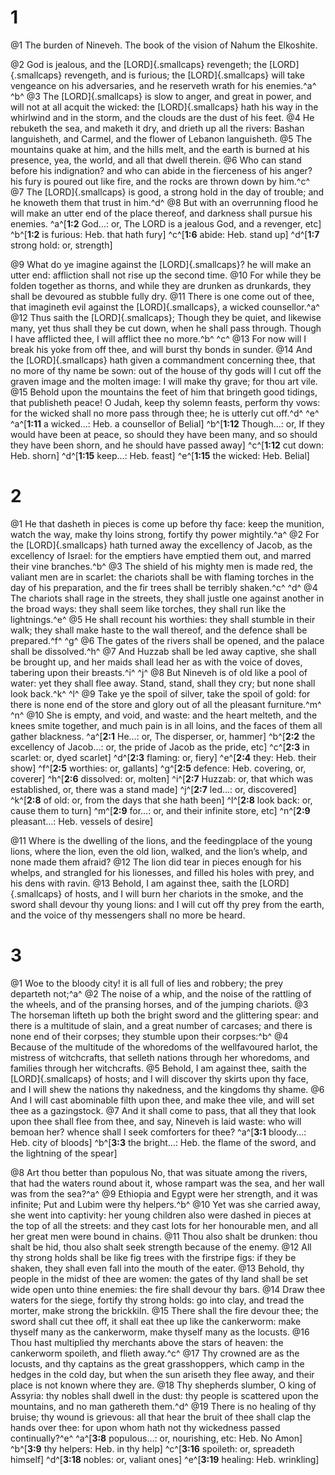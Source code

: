 # 1 
@1 The burden of Nineveh. The book of the vision of Nahum the Elkoshite. 

@2 God is jealous, and the [LORD]{.smallcaps} revengeth; the [LORD]{.smallcaps} revengeth, and is furious; the [LORD]{.smallcaps} will take vengeance on his adversaries, and he reserveth wrath for his enemies.^a^ ^b^ 
@3 The [LORD]{.smallcaps} is slow to anger, and great in power, and will not at all acquit the wicked: the [LORD]{.smallcaps} hath his way in the whirlwind and in the storm, and the clouds are the dust of his feet. 
@4 He rebuketh the sea, and maketh it dry, and drieth up all the rivers: Bashan languisheth, and Carmel, and the flower of Lebanon languisheth. 
@5 The mountains quake at him, and the hills melt, and the earth is burned at his presence, yea, the world, and all that dwell therein. 
@6 Who can stand before his indignation? and who can abide in the fierceness of his anger? his fury is poured out like fire, and the rocks are thrown down by him.^c^ 
@7 The [LORD]{.smallcaps} is good, a strong hold in the day of trouble; and he knoweth them that trust in him.^d^ 
@8 But with an overrunning flood he will make an utter end of the place thereof, and darkness shall pursue his enemies. 
^a^[**1:2** God…: or, The LORD is a jealous God, and a revenger, etc] ^b^[**1:2** is furious: Heb. that hath fury] ^c^[**1:6** abide: Heb. stand up] ^d^[**1:7** strong hold: or, strength]

@9 What do ye imagine against the [LORD]{.smallcaps}? he will make an utter end: affliction shall not rise up the second time. 
@10 For while they be folden together as thorns, and while they are drunken as drunkards, they shall be devoured as stubble fully dry. 
@11 There is one come out of thee, that imagineth evil against the [LORD]{.smallcaps}, a wicked counsellor.^a^ 
@12 Thus saith the [LORD]{.smallcaps}; Though they be quiet, and likewise many, yet thus shall they be cut down, when he shall pass through. Though I have afflicted thee, I will afflict thee no more.^b^ ^c^ 
@13 For now will I break his yoke from off thee, and will burst thy bonds in sunder. 
@14 And the [LORD]{.smallcaps} hath given a commandment concerning thee, that no more of thy name be sown: out of the house of thy gods will I cut off the graven image and the molten image: I will make thy grave; for thou art vile. 
@15 Behold upon the mountains the feet of him that bringeth good tidings, that publisheth peace! O Judah, keep thy solemn feasts, perform thy vows: for the wicked shall no more pass through thee; he is utterly cut off.^d^ ^e^
^a^[**1:11** a wicked…: Heb. a counsellor of Belial] ^b^[**1:12** Though…: or, If they would have been at peace, so should they have been many, and so should they have been shorn, and he should have passed away] ^c^[**1:12** cut down: Heb. shorn] ^d^[**1:15** keep…: Heb. feast] ^e^[**1:15** the wicked: Heb. Belial] 

# 2 
@1 He that dasheth in pieces is come up before thy face: keep the munition, watch the way, make thy loins strong, fortify thy power mightily.^a^ 
@2 For the [LORD]{.smallcaps} hath turned away the excellency of Jacob, as the excellency of Israel: for the emptiers have emptied them out, and marred their vine branches.^b^ 
@3 The shield of his mighty men is made red, the valiant men are in scarlet: the chariots shall be with flaming torches in the day of his preparation, and the fir trees shall be terribly shaken.^c^ ^d^ 
@4 The chariots shall rage in the streets, they shall justle one against another in the broad ways: they shall seem like torches, they shall run like the lightnings.^e^ 
@5 He shall recount his worthies: they shall stumble in their walk; they shall make haste to the wall thereof, and the defence shall be prepared.^f^ ^g^ 
@6 The gates of the rivers shall be opened, and the palace shall be dissolved.^h^ 
@7 And Huzzab shall be led away captive, she shall be brought up, and her maids shall lead her as with the voice of doves, tabering upon their breasts.^i^ ^j^ 
@8 But Nineveh is of old like a pool of water: yet they shall flee away. Stand, stand, shall they cry; but none shall look back.^k^ ^l^ 
@9 Take ye the spoil of silver, take the spoil of gold: for there is none end of the store and glory out of all the pleasant furniture.^m^ ^n^ 
@10 She is empty, and void, and waste: and the heart melteth, and the knees smite together, and much pain is in all loins, and the faces of them all gather blackness. 
^a^[**2:1** He…: or, The disperser, or, hammer] ^b^[**2:2** the excellency of Jacob…: or, the pride of Jacob as the pride, etc] ^c^[**2:3** in scarlet: or, dyed scarlet] ^d^[**2:3** flaming: or, fiery] ^e^[**2:4** they: Heb. their show] ^f^[**2:5** worthies: or, gallants] ^g^[**2:5** defence: Heb. covering, or, coverer] ^h^[**2:6** dissolved: or, molten] ^i^[**2:7** Huzzab: or, that which was established, or, there was a stand made] ^j^[**2:7** led…: or, discovered] ^k^[**2:8** of old: or, from the days that she hath been] ^l^[**2:8** look back: or, cause them to turn] ^m^[**2:9** for…: or, and their infinite store, etc] ^n^[**2:9** pleasant…: Heb. vessels of desire]

@11 Where is the dwelling of the lions, and the feedingplace of the young lions, where the lion, even the old lion, walked, and the lion’s whelp, and none made them afraid? 
@12 The lion did tear in pieces enough for his whelps, and strangled for his lionesses, and filled his holes with prey, and his dens with ravin. 
@13 Behold, I am against thee, saith the [LORD]{.smallcaps} of hosts, and I will burn her chariots in the smoke, and the sword shall devour thy young lions: and I will cut off thy prey from the earth, and the voice of thy messengers shall no more be heard. 

# 3 
@1 Woe to the bloody city! it is all full of lies and robbery; the prey departeth not;^a^ 
@2 The noise of a whip, and the noise of the rattling of the wheels, and of the pransing horses, and of the jumping chariots. 
@3 The horseman lifteth up both the bright sword and the glittering spear: and there is a multitude of slain, and a great number of carcases; and there is none end of their corpses; they stumble upon their corpses:^b^ 
@4 Because of the multitude of the whoredoms of the wellfavoured harlot, the mistress of witchcrafts, that selleth nations through her whoredoms, and families through her witchcrafts. 
@5 Behold, I am against thee, saith the [LORD]{.smallcaps} of hosts; and I will discover thy skirts upon thy face, and I will shew the nations thy nakedness, and the kingdoms thy shame. 
@6 And I will cast abominable filth upon thee, and make thee vile, and will set thee as a gazingstock. 
@7 And it shall come to pass, that all they that look upon thee shall flee from thee, and say, Nineveh is laid waste: who will bemoan her? whence shall I seek comforters for thee? 
^a^[**3:1** bloody…: Heb. city of bloods] ^b^[**3:3** the bright…: Heb. the flame of the sword, and the lightning of the spear]

@8 Art thou better than populous No, that was situate among the rivers, that had the waters round about it, whose rampart was the sea, and her wall was from the sea?^a^ 
@9 Ethiopia and Egypt were her strength, and it was infinite; Put and Lubim were thy helpers.^b^ 
@10 Yet was she carried away, she went into captivity: her young children also were dashed in pieces at the top of all the streets: and they cast lots for her honourable men, and all her great men were bound in chains. 
@11 Thou also shalt be drunken: thou shalt be hid, thou also shalt seek strength because of the enemy. 
@12 All thy strong holds shall be like fig trees with the firstripe figs: if they be shaken, they shall even fall into the mouth of the eater. 
@13 Behold, thy people in the midst of thee are women: the gates of thy land shall be set wide open unto thine enemies: the fire shall devour thy bars. 
@14 Draw thee waters for the siege, fortify thy strong holds: go into clay, and tread the morter, make strong the brickkiln. 
@15 There shall the fire devour thee; the sword shall cut thee off, it shall eat thee up like the cankerworm: make thyself many as the cankerworm, make thyself many as the locusts. 
@16 Thou hast multiplied thy merchants above the stars of heaven: the cankerworm spoileth, and flieth away.^c^ 
@17 Thy crowned are as the locusts, and thy captains as the great grasshoppers, which camp in the hedges in the cold day, but when the sun ariseth they flee away, and their place is not known where they are. 
@18 Thy shepherds slumber, O king of Assyria: thy nobles shall dwell in the dust: thy people is scattered upon the mountains, and no man gathereth them.^d^ 
@19 There is no healing of thy bruise; thy wound is grievous: all that hear the bruit of thee shall clap the hands over thee: for upon whom hath not thy wickedness passed continually?^e^ 
^a^[**3:8** populous…: or, nourishing, etc: Heb. No Amon] ^b^[**3:9** thy helpers: Heb. in thy help] ^c^[**3:16** spoileth: or, spreadeth himself] ^d^[**3:18** nobles: or, valiant ones] ^e^[**3:19** healing: Heb. wrinkling]